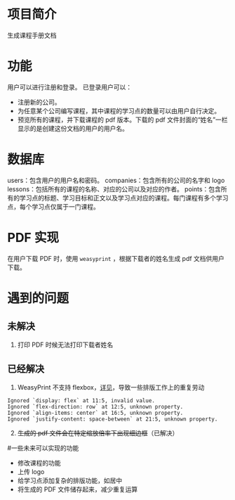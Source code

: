 # 项目简介

生成课程手册文档

# 功能

用户可以进行注册和登录。
已登录用户可以：
- 注册新的公司。
- 为任意某个公司编写课程，其中课程的学习点的数量可以由用户自行决定。
- 预览所有的课程，并下载课程的 pdf 版本。下载的 pdf 文件封面的“姓名”一栏显示的是创建这份文档的用户的用户名。

# 数据库

users：包含用户的用户名和密码。
companies：包含所有的公司的名字和 logo
lessons：包括所有的课程的名称、对应的公司以及对应的作者。
points：包含所有的学习点的标题、学习目标和正文以及学习点对应的课程。每门课程有多个学习点，每个学习点仅属于一门课程。

# PDF 实现

在用户下载 PDF 时，使用 `weasyprint` ，根据下载者的姓名生成 pdf 文档供用户下载。

# 遇到的问题

## 未解决

1. 打印 PDF 时候无法打印下载者姓名

## 已经解决

1. WeasyPrint 不支持 flexbox，[详见](https://github.com/Kozea/WeasyPrint/issues/324)，导致一些排版工作上的重复劳动

```
Ignored `display: flex` at 11:5, invalid value.
Ignored `flex-direction: row` at 12:5, unknown property.
Ignored `align-items: center` at 16:5, unknown property.
Ignored `justify-content: space-between` at 21:5, unknown property.
```

2. ~~生成的 pdf 文件会在特定缩放倍率下出现细边框~~（已解决）

#一些未来可以实现的功能
- 修改课程的功能
- 上传 logo
- 给学习点添加复杂的排版功能，如居中
- 将生成的 PDF 文件储存起来，减少重复运算